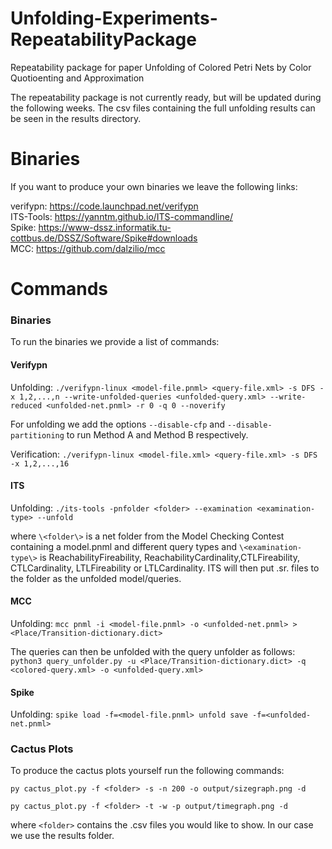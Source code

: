 # Unfolding-Experiments-RepeatabilityPackage
Repeatability package for paper Unfolding of Colored Petri Nets by Color Quotioenting and Approximation

The repeatability package is not currently ready, but will be updated during the following weeks. The csv files containing the full unfolding results can be seen in the results directory. 


# Binaries
If you want to produce your own binaries we leave the following links:

verifypn: https://code.launchpad.net/verifypn  
ITS-Tools: https://yanntm.github.io/ITS-commandline/  
Spike: https://www-dssz.informatik.tu-cottbus.de/DSSZ/Software/Spike#downloads  
MCC: https://github.com/dalzilio/mcc  

# Commands

### Binaries
To run the binaries we provide a list of commands:

#### Verifypn 
Unfolding: `./verifypn-linux <model-file.pnml> <query-file.xml> -s DFS -x 1,2,...,n --write-unfolded-queries <unfolded-query.xml> --write-reduced <unfolded-net.pnml> -r 0 -q 0 --noverify`

For unfolding we add the options `--disable-cfp` and `--disable-partitioning` to run Method A and Method B respectively.

Verification: `./verifypn-linux <model-file.xml> <query-file.xml> -s DFS -x 1,2,...,16`

#### ITS
Unfolding: `./its-tools -pnfolder <folder> --examination <examination-type> --unfold`

where `\<folder\>` is a net folder from the Model Checking Contest containing a model.pnml and different query types and `\<examination-type\>` is ReachabilityFireability, ReachabilityCardinality,CTLFireability, CTLCardinality, LTLFireability or LTLCardinality. ITS will then put .sr. files to the folder as the unfolded model/queries.

#### MCC
Unfolding: `mcc pnml -i <model-file.pnml> -o <unfolded-net.pnml> > <Place/Transition-dictionary.dict>`

The queries can then be unfolded with the query unfolder as follows:
`python3 query_unfolder.py -u <Place/Transition-dictionary.dict> -q <colored-query.xml> -o <unfolded-query.xml>`

#### Spike 
Unfolding: `spike load -f=<model-file.pnml> unfold save -f=<unfolded-net.pnml>`

### Cactus Plots
To produce the cactus plots yourself run the following commands:

`py cactus_plot.py -f <folder> -s -n 200 -o output/sizegraph.png -d`

`py cactus_plot.py -f <folder> -t -w -p output/timegraph.png -d`
  
where `<folder>` contains the .csv files you would like to show. In our case we use the results folder.
